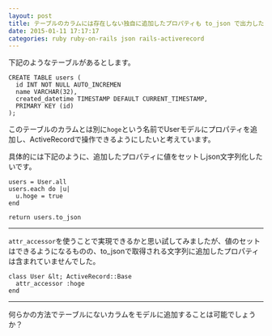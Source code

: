 ```yaml
---
layout: post
title: テーブルのカラムには存在しない独自に追加したプロパティも to_json で出力したい
date: 2015-01-11 17:17:17
categories: ruby ruby-on-rails json rails-activerecord
---
```

<p>下記のようなテーブルがあるとします。</p>

```
CREATE TABLE users (
  id INT NOT NULL AUTO_INCREMEN
  name VARCHAR(32),
  created_datetime TIMESTAMP DEFAULT CURRENT_TIMESTAMP,
  PRIMARY KEY (id)
);
```

<p>このテーブルのカラムとは別に<code>hoge</code>という名前でUserモデルにプロパティを追加し、ActiveRecordで操作できるようにしたいと考えています。</p>

<p>具体的には下記のように、追加したプロパティに値をセットしjson文字列化したいです。</p>

```
users = User.all
users.each do |u|
  u.hoge = true
end

return users.to_json
```

<hr>

<p><code>attr_accessor</code>を使うことで実現できるかと思い試してみましたが、値のセットはできるようになるものの、to_jsonで取得される文字列に追加したプロパティは含まれていませんでした。</p>

```
class User &lt; ActiveRecord::Base
  attr_accessor :hoge
end
```

<hr>

<p>何らかの方法でテーブルにないカラムをモデルに追加することは可能でしょうか？</p>
